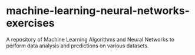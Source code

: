 # machine-learning-neural-networks-exercises
A repository of Machine Learning Algorithms and Neural Networks to perform data analysis and predictions on various datasets.

